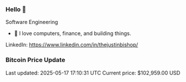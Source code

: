 ### Hello 🤙  

Software Engineering

- 🔭 I love computers, finance, and building things.
  
LinkedIn: https://www.linkedin.com/in/thejustinbishop/  


























































































































































































































### Bitcoin Price Update
Last updated: 2025-05-17 17:10:31 UTC
Current price: $102,959.00 USD
